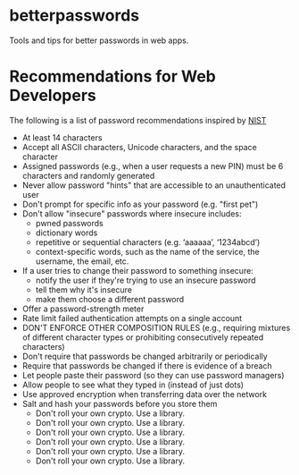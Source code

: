# betterpasswords

Tools and tips for better passwords in web apps.

# Recommendations for Web Developers

The following is a list of password recommendations inspired by [NIST](https://pages.nist.gov/800-63-3/sp800-63b.html#-5112-memorized-secret-verifiers)

* At least 14 characters
* Accept all ASCII characters, Unicode characters, and the space character
* Assigned passwords (e.g., when a user requests a new PIN) must be 6 characters and randomly generated
* Never allow password "hints" that are accessible to an unauthenticated user
* Don't prompt for specific info as your password (e.g. "first pet")
* Don't allow "insecure" passwords where insecure includes:
    * pwned passwords
    * dictionary words
    * repetitive or sequential characters (e.g. ‘aaaaaa’, ‘1234abcd’)
    * context-specific words, such as the name of the service, the username, the email, etc.
* If a user tries to change their password to something insecure:
    * notify the user if they're trying to use an insecure password
    * tell them why it's insecure
    * make them choose a different password
* Offer a password-strength meter
* Rate limit failed authentication attempts on a single account
* DON'T ENFORCE OTHER COMPOSITION RULES (e.g., requiring mixtures of different character types or prohibiting consecutively repeated characters) 
* Don't require that passwords be changed arbitrarily or periodically
* Require that passwords be changed if there is evidence of a breach
* Let people paste their password (so they can use password managers)
* Allow people to see what they typed in (instead of just dots)
* Use approved encryption when transferring data over the network
* Salt and hash your passwords before you store them
    * Don't roll your own crypto. Use a library.
    * Don't roll your own crypto. Use a library.
    * Don't roll your own crypto. Use a library.
    * Don't roll your own crypto. Use a library.
    * Don't roll your own crypto. Use a library.
    * Don't roll your own crypto. Use a library.
